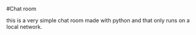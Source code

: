 #Chat room 

this is a very simple chat room made with python and that only runs on a local network.